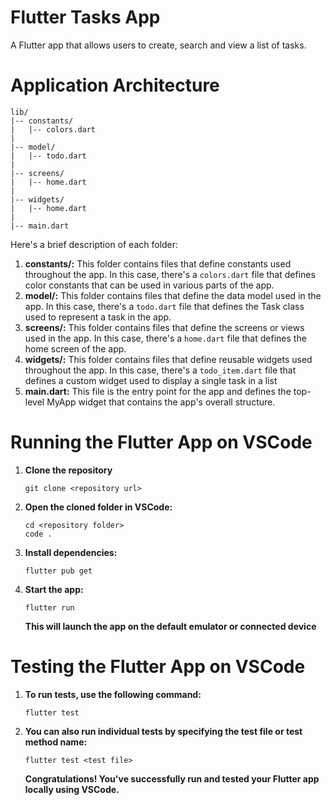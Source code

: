 # Flutter Tasks App

A Flutter app that allows users to create, search and view a list of tasks.


# Application Architecture

```
lib/
|-- constants/
|   |-- colors.dart
|
|-- model/
|   |-- todo.dart
|
|-- screens/
|   |-- home.dart
|
|-- widgets/
|   |-- home.dart
|
|-- main.dart
```

Here's a brief description of each folder:

1. **constants/:** This folder contains files that define constants used throughout the app. In this case, there's a ``colors.dart`` file that defines color constants that can be used in various parts of the app.
2. **model/:** This folder contains files that define the data model used in the app. In this case, there's a ``todo.dart`` file that defines the Task class used to represent a task in the app.
3. **screens/:** This folder contains files that define the screens or views used in the app. In this case, there's a ``home.dart`` file that defines the home screen of the app.
4. **widgets/:** This folder contains files that define reusable widgets used throughout the app. In this case, there's a `todo_item.dart` file that defines a custom widget used to display a single task in a list
5. **main.dart:** This file is the entry point for the app and defines the top-level MyApp widget that contains the app's overall structure.

# Running the Flutter App on VSCode

1. **Clone the repository**

   ```
   git clone <repository url>

   ```
2. **Open the cloned folder in VSCode:**

   ```
   cd <repository folder>
   code .

   ```
3. **Install dependencies:**

   ```
   flutter pub get

   ```
4. **Start the app:**

   ```
   flutter run

   ```

   **This will launch the app on the default emulator or connected device**

# Testing the Flutter App on VSCode

1. **To run tests, use the following command:**

   ```
   flutter test
   ```
2. **You can also run individual tests by specifying the test file or test method name:**

   ```
   flutter test <test file>

   ```
   **Congratulations! You've successfully run and tested your Flutter app locally using VSCode.**
